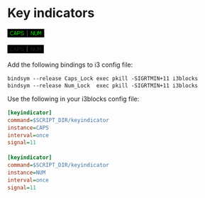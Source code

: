 # Key indicators

![](keyindicator-active.png)

![](keyindicator-inactive.png)

Add the following bindings to i3 config file:

```
bindsym --release Caps_Lock exec pkill -SIGRTMIN+11 i3blocks
bindsym --release Num_Lock  exec pkill -SIGRTMIN+11 i3blocks
```

Use the following in your i3blocks config file:

``` ini
[keyindicator]
command=$SCRIPT_DIR/keyindicator
instance=CAPS
interval=once
signal=11
 
[keyindicator]
command=$SCRIPT_DIR/keyindicator
instance=NUM
interval=once
signal=11
```

